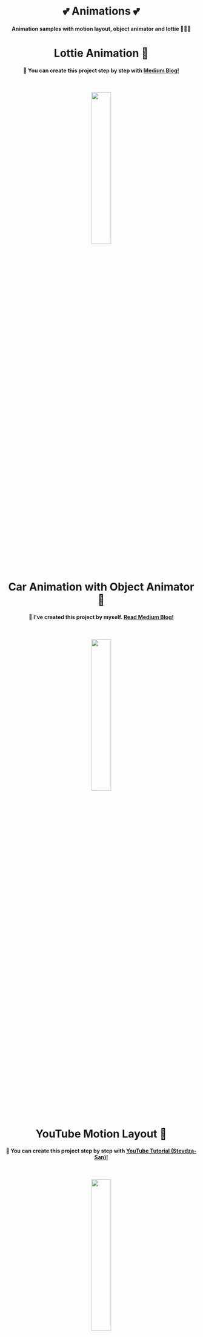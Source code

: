 <h1 align="center"> 💕 Animations 💕 </h1>

<h4 align="center">
Animation samples with motion layout, object animator and lottie 🦹🏻‍♀️
</h4>

<h1 align="center"> Lottie Animation 👀 </h1>

<h4 align="center">
🎀  You can create this project step by step with
<a href="https://yagmurerdgn.medium.com/how-to-use-lottie-animation-on-android-1298dbddf597">Medium Blog!</a>
</h4></br>

<p align="center">
<img src="https://user-images.githubusercontent.com/47380312/138256571-cb670d9d-3767-494d-b91a-fd2d8b79d965.gif" width="32%"/>
</p>

<h1 align="center"> Car Animation with Object Animator 👀 </h1>

<h4 align="center">
🎀  I've created this project by myself.
<a href="hhttps://medium.com/cstech/objectanimator-in-android-42660fa28cb">Read Medium Blog!</a>
</h4></br>

<p align="center">
<img src="https://user-images.githubusercontent.com/47380312/131627118-94d239f3-70be-49eb-a978-b44b4e065c03.gif" width="32%"/>
</p>

<h1 align="center"> YouTube Motion Layout 👀 </h1>

<h4 align="center">
🎀  You can create this project step by step with
<a href="https://www.youtube.com/watch?v=SHJTbFJEJj0&list=PLSrm9z4zp4mHFX6JfhN46g8GR8Cyb7eSH&index=3">YouTube Tutorial (Stevdza-San)!</a>
</h4></br>

<p align="center">
<img src="https://user-images.githubusercontent.com/47380312/131321458-3b549045-d757-4e66-a0e4-413a142133db.gif" width="32%"/>
</p>
